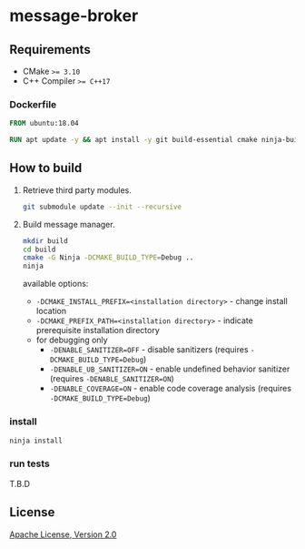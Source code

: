 # message-broker


## Requirements

- CMake `>= 3.10`
- C++ Compiler `>= C++17`

### Dockerfile

```dockerfile
FROM ubuntu:18.04

RUN apt update -y && apt install -y git build-essential cmake ninja-build 
```

## How to build

1. Retrieve third party modules.

   ```sh
   git submodule update --init --recursive
   ```

2. Build message manager.

   ```sh
   mkdir build
   cd build
   cmake -G Ninja -DCMAKE_BUILD_TYPE=Debug ..
   ninja
   ```

   available options:
     - `-DCMAKE_INSTALL_PREFIX=<installation directory>` - change install location
     - `-DCMAKE_PREFIX_PATH=<installation directory>` - indicate prerequisite installation directory
     - for debugging only
       - `-DENABLE_SANITIZER=OFF` - disable sanitizers (requires `-DCMAKE_BUILD_TYPE=Debug`)
       - `-DENABLE_UB_SANITIZER=ON` - enable undefined behavior sanitizer (requires `-DENABLE_SANITIZER=ON`)
       - `-DENABLE_COVERAGE=ON` - enable code coverage analysis (requires `-DCMAKE_BUILD_TYPE=Debug`)

### install

```sh
ninja install
```

### run tests

T.B.D

## License

[Apache License, Version 2.0](http://www.apache.org/licenses/LICENSE-2.0)
